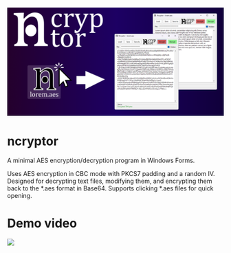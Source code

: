 ![](/banner.png)

# ncryptor
A minimal AES encryption/decryption program in Windows Forms. 

Uses AES encryption in CBC mode with PKCS7 padding and a random IV. Designed for decrypting text files, modifying them, and encrypting them back to the *.aes format in Base64. Supports clicking *.aes files for quick opening.

# Demo video

![](/demo.gif)